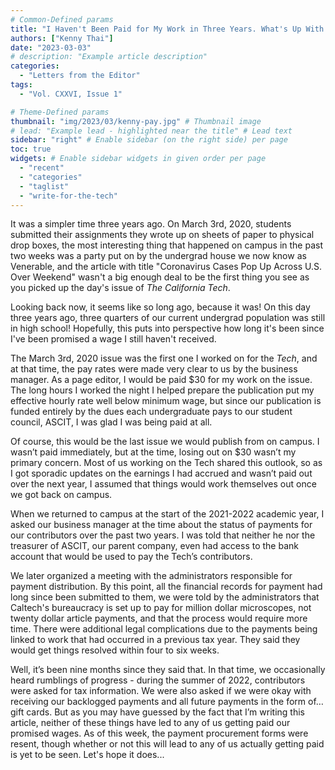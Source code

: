 ```yaml
---
# Common-Defined params
title: "I Haven't Been Paid for My Work in Three Years. What's Up With That?"
authors: ["Kenny Thai"]
date: "2023-03-03"
# description: "Example article description"
categories:
  - "Letters from the Editor"
tags:
  - "Vol. CXXVI, Issue 1"

# Theme-Defined params 
thumbnail: "img/2023/03/kenny-pay.jpg" # Thumbnail image
# lead: "Example lead - highlighted near the title" # Lead text
sidebar: "right" # Enable sidebar (on the right side) per page
toc: true
widgets: # Enable sidebar widgets in given order per page
  - "recent"
  - "categories"
  - "taglist"
  - "write-for-the-tech"
---
```


It was a simpler time three years ago. On March 3rd, 2020, students submitted their assignments they wrote up on sheets of paper to physical drop boxes, the most interesting thing that happened  on campus in the past two weeks was a party put on by the undergrad house we now know as Venerable, and the article with title "Coronavirus Cases Pop Up Across U.S. Over Weekend" wasn't a big enough deal to be the first thing you see as you picked up the day's issue of *The California Tech*.

Looking back now, it seems like so long ago, because it was! On this day three years ago, three quarters of our current undergrad population was still in high school! Hopefully, this puts into perspective how long it's been since I've been promised a wage I still haven't received.

The March 3rd, 2020 issue was the first one I worked on for the *Tech*, and at that time, the pay rates were made very clear to us by the business manager. As a page editor, I would be paid $30 for my work on the issue. The long hours I worked the night I helped prepare the publication put my effective hourly rate well below minimum wage, but since our publication is funded entirely by the dues each undergraduate pays to our student council, ASCIT, I was glad I was being paid at all.

Of course, this would be the last issue we would publish from on campus. I wasn’t paid immediately, but at the time, losing out on $30 wasn’t my primary concern. Most of us working on the Tech shared this outlook, so as I got sporadic updates on the earnings I had accrued and wasn’t paid out over the next year, I assumed that things would work themselves out once we got back on campus.

When we returned to campus at the start of the 2021-2022 academic year, I asked our business manager at the time about the status of payments for our contributors over the past two years. I was told that neither he nor the treasurer of ASCIT, our parent company, even had access to the bank account that would be used to pay the Tech’s contributors. 

We later organized a meeting with the administrators responsible for payment distribution. By this point, all the financial records for payment had long since been submitted to them, we were told by the administrators that Caltech's bureaucracy is set up to pay for million dollar microscopes, not twenty dollar article payments, and that the process would require more time. There were additional legal complications due to the payments being linked to work that had occurred in a previous tax year. They said they would get things resolved within four to six weeks.

Well, it’s been nine months since they said that. In that time, we occasionally heard rumblings of progress - during the summer of 2022, contributors were asked for tax information. We were also asked if we were okay with receiving our backlogged payments and all future payments in the form of… gift cards. But as you may have guessed by the fact that I’m writing this article, neither of these things have led to any of us getting paid our promised wages. As of this week, the payment procurement forms were resent, though whether or not this will lead to any of us actually getting paid is yet to be seen. Let's hope it does...
